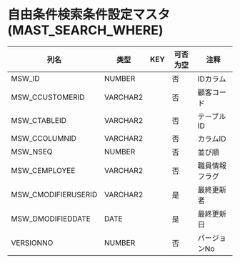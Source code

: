 # 自由条件検索条件設定マスタ(MAST_SEARCH_WHERE)
| 列名   | 类型   | KEY  | 可否为空 | 注释   |
| ---- | ---- | ---- | ---- | ---- |
|MSW_ID|NUMBER||否|IDカラム|
|MSW_CCUSTOMERID|VARCHAR2||否|顧客コード|
|MSW_CTABLEID|VARCHAR2||否|テーブルID|
|MSW_CCOLUMNID|VARCHAR2||否|カラムID|
|MSW_NSEQ|NUMBER||否|並び順|
|MSW_CEMPLOYEE|VARCHAR2||否|職員情報フラグ|
|MSW_CMODIFIERUSERID|VARCHAR2||是|最終更新者|
|MSW_DMODIFIEDDATE|DATE||是|最終更新日|
|VERSIONNO|NUMBER||否|バージョンNo|
